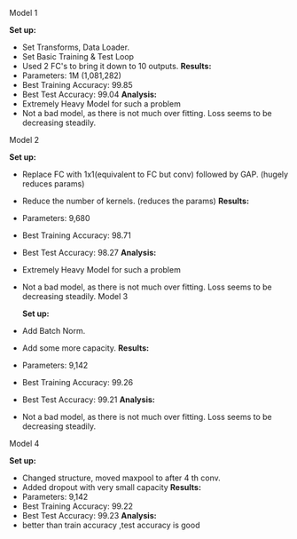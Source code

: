 Model 1

  **Set up:**
* Set Transforms, Data Loader.
* Set Basic Training  & Test Loop
* Used 2 FC's to bring it down to 10 outputs.
  **Results:**
* Parameters: 1M  (1,081,282)
* Best Training Accuracy: 99.85
* Best Test Accuracy: 99.04
  **Analysis:**
* Extremely Heavy Model for such a problem
* Not a bad model, as there is not much over fitting. Loss seems to be decreasing steadily.

Model 2

  **Set up:**
* Replace FC with 1x1(equivalent to FC but conv) followed by GAP. (hugely reduces params)
* Reduce the number of kernels. (reduces the params)
  **Results:**
* Parameters: 9,680
* Best Training Accuracy: 98.71
* Best Test Accuracy: 98.27
  **Analysis:**
* Extremely Heavy Model for such a problem
* Not a bad model, as there is not much over fitting. Loss seems to be decreasing steadily.
Model 3

  **Set up:**
* Add Batch Norm.
* Add some more capacity.
  **Results:**
* Parameters: 9,142
* Best Training Accuracy: 99.26
* Best Test Accuracy: 99.21
  **Analysis:**
* Not a bad model, as there is not much over fitting. Loss seems to be decreasing steadily.

Model 4

  **Set up:**
* Changed structure, moved maxpool to after 4 th conv.
* Added dropout with very small capacity
  **Results:**
* Parameters: 9,142
* Best Training Accuracy: 99.22
* Best Test Accuracy: 99.23
  **Analysis:**
* better than train accuracy ,test accuracy is good
